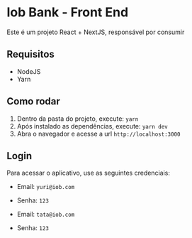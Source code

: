 # Iob Bank - Front End

Este é um projeto React + NextJS, responsável por consumir

## Requisitos

- NodeJS
- Yarn

## Como rodar

1. Dentro da pasta do projeto, execute: `yarn`
2. Após instalado as dependências, execute: `yarn dev`
3. Abra o navegador e acesse a url `http://localhost:3000`

## Login

Para acessar o aplicativo, use as seguintes credenciais:

- Email: `yuri@iob.com`
- Senha: `123`

- Email: `tata@iob.com`
- Senha: `123`
